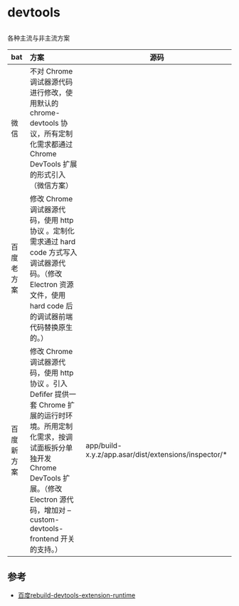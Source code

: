 # devtools



## 
各种主流与非主流方案

|bat|方案|源码|
|:----|:----|----|
| 微信 |不对 Chrome 调试器源代码进行修改，使用默认的 chrome-devtools 协议，所有定制化需求都通过 Chrome DevTools 扩展的形式引入（微信方案） ||
|百度老方案|修改 Chrome 调试器源代码，使用 http 协议 。定制化需求通过 hard code 方式写入调试器源代码。（修改 Electron 资源文件，使用 hard code 后的调试器前端代码替换原生的。）||
|百度新方案|修改 Chrome 调试器源代码，使用 http 协议 。引入 Defifer 提供一套 Chrome 扩展的运行时环境。所用定制化需求，按调试面板拆分单独开发 Chrome DevTools 扩展。（修改 Electron 源代码，增加对 –custom-devtools-frontend 开关的支持。）|app/build-x.y.z/app.asar/dist/extensions/inspector/*|





## 参考
- [百度rebuild-devtools-extension-runtime](https://slides.com/luyuan/rebuild-devtools-extension-runtime/fullscreen)


